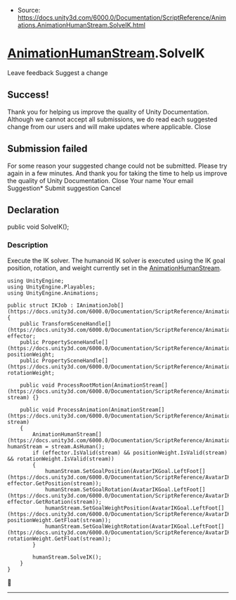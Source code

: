 * Source: https://docs.unity3d.com/6000.0/Documentation/ScriptReference/Animations.AnimationHumanStream.SolveIK.html

#  [AnimationHumanStream](https://docs.unity3d.com/6000.0/Documentation/ScriptReference/Animations.AnimationHumanStream.html).SolveIK
Leave feedback
Suggest a change
## Success!
Thank you for helping us improve the quality of Unity Documentation. Although we cannot accept all submissions, we do read each suggested change from our users and will make updates where applicable.
Close
## Submission failed
For some reason your suggested change could not be submitted. Please <a>try again</a> in a few minutes. And thank you for taking the time to help us improve the quality of Unity Documentation.
Close
Your name Your email Suggestion* Submit suggestion
Cancel
## Declaration
public void SolveIK(); 
### Description
Execute the IK solver.
The humanoid IK solver is executed using the IK goal position, rotation, and weight currently set in the [AnimationHumanStream](https://docs.unity3d.com/6000.0/Documentation/ScriptReference/Animations.AnimationHumanStream.html).
```
using UnityEngine;
using UnityEngine.Playables;
using UnityEngine.Animations;  
  
public struct IKJob : IAnimationJob[](https://docs.unity3d.com/6000.0/Documentation/ScriptReference/Animations.IAnimationJob.html)
{
    public TransformSceneHandle[](https://docs.unity3d.com/6000.0/Documentation/ScriptReference/Animations.TransformSceneHandle.html) effector;
    public PropertySceneHandle[](https://docs.unity3d.com/6000.0/Documentation/ScriptReference/Animations.PropertySceneHandle.html) positionWeight;
    public PropertySceneHandle[](https://docs.unity3d.com/6000.0/Documentation/ScriptReference/Animations.PropertySceneHandle.html) rotationWeight;  
  
    public void ProcessRootMotion(AnimationStream[](https://docs.unity3d.com/6000.0/Documentation/ScriptReference/Animations.AnimationStream.html) stream) {}  
  
    public void ProcessAnimation(AnimationStream[](https://docs.unity3d.com/6000.0/Documentation/ScriptReference/Animations.AnimationStream.html) stream)
    {
        AnimationHumanStream[](https://docs.unity3d.com/6000.0/Documentation/ScriptReference/Animations.AnimationHumanStream.html) humanStream = stream.AsHuman();
        if (effector.IsValid(stream) && positionWeight.IsValid(stream) && rotationWeight.IsValid(stream))
        {
            humanStream.SetGoalPosition(AvatarIKGoal.LeftFoot[](https://docs.unity3d.com/6000.0/Documentation/ScriptReference/AvatarIKGoal.LeftFoot.html), effector.GetPosition(stream));
            humanStream.SetGoalRotation(AvatarIKGoal.LeftFoot[](https://docs.unity3d.com/6000.0/Documentation/ScriptReference/AvatarIKGoal.LeftFoot.html), effector.GetRotation(stream));
            humanStream.SetGoalWeightPosition(AvatarIKGoal.LeftFoot[](https://docs.unity3d.com/6000.0/Documentation/ScriptReference/AvatarIKGoal.LeftFoot.html), positionWeight.GetFloat(stream));
            humanStream.SetGoalWeightRotation(AvatarIKGoal.LeftFoot[](https://docs.unity3d.com/6000.0/Documentation/ScriptReference/AvatarIKGoal.LeftFoot.html), rotationWeight.GetFloat(stream));
        }  
  
        humanStream.SolveIK();
    }
}

```

* * *
